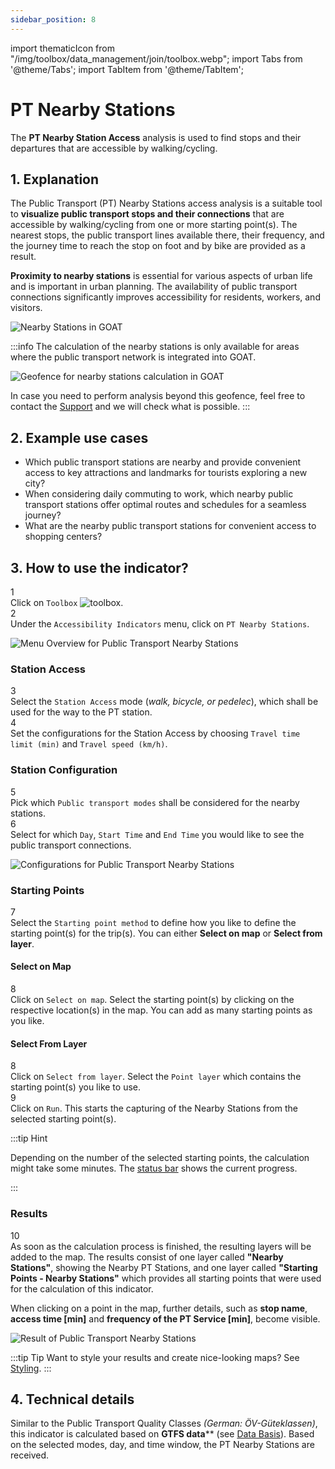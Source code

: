 ```yaml
---
sidebar_position: 8
---
```

import thematicIcon from "/img/toolbox/data_management/join/toolbox.webp";
import Tabs from '@theme/Tabs';
import TabItem from '@theme/TabItem';


# PT Nearby Stations

The **PT Nearby Station Access** analysis is used to find stops and their departures that are accessible by walking/cycling.

## 1. Explanation

The Public Transport (PT) Nearby Stations access analysis is a suitable tool to **visualize public transport stops and their connections** that are accessible by walking/cycling from one or more starting point(s). The nearest stops, the public transport lines available there, their frequency, and the journey time to reach the stop on foot and by bike are provided as a result.

**Proximity to nearby stations** is essential for various aspects of urban life and is important in urban planning. The availability of public transport connections significantly improves accessibility for residents, workers, and visitors.


![Nearby Stations in GOAT](/img/toolbox/accessibility_indicators/nearby_stations/nearby_stations_example.png "Nearby Stations in GOAT")

:::info 
The calculation of the nearby stations is only available for areas where the public transport network is integrated into GOAT.

<div style={{ display: 'flex', flexDirection: 'column', alignItems: 'center' }}>
  <img src={require('/img/toolbox/accessibility_indicators/gueteklassen/geofence-pt.png').default} alt="Geofence for nearby stations calculation in GOAT" style={{ maxHeight: "400px", maxWidth: "400px", alignItems:'center'}}/>
</div> 

In case you need to perform analysis beyond this geofence, feel free to contact the [Support](https://plan4better.de/en/contact/ "Contact Support") and we will check what is possible. 
:::


## 2. Example use cases 

- Which public transport stations are nearby and provide convenient access to key attractions and landmarks for tourists exploring a new city?
- When considering daily commuting to work, which nearby public transport stations offer optimal routes and schedules for a seamless journey?
- What are the nearby public transport stations for convenient access to shopping centers?



## 3. How to use the indicator?

<div class="step">
  <div class="step-number">1</div>
  <div class="content">Click on <code>Toolbox</code> <img src={thematicIcon} alt="toolbox" style={{width: "25px"}}/>. </div>
</div>

<div class="step">
  <div class="step-number">2</div>
  <div class="content">Under the <code>Accessibility Indicators</code> menu, click on <code>PT Nearby Stations</code>.</div>
</div>

![Menu Overview for Public Transport Nearby Stations](/img/toolbox/accessibility_indicators/nearby_stations/nearby_stations_overview.png "Menu Overview for Public Transport Nearby Stations")

### Station Access

<div class="step">
  <div class="step-number">3</div>
  <div class="content">Select the <code>Station Access</code> mode (<i>walk, bicycle, or pedelec</i>), which shall be used for the way to the PT station.</div>
</div>

<div class="step">
  <div class="step-number">4</div>
  <div class="content">Set the configurations for the Station Access by choosing <code>Travel time limit (min)</code> and <code>Travel speed (km/h)</code>.</div>
</div>

### Station Configuration

<div class="step">
  <div class="step-number">5</div>
  <div class="content">Pick which <code>Public transport modes</code> shall be considered for the nearby stations.</div>
</div>

<div class="step">
  <div class="step-number">6</div>
  <div class="content">Select for which <code>Day</code>, <code>Start Time</code> and <code>End Time</code> you would like to see the public transport connections.</div>
</div>

![Configurations for Public Transport Nearby Stations](/img/toolbox/accessibility_indicators/nearby_stations/nearby_stations_config.png "Configurations for Public Transport Nearby Stations")

### Starting Points

<div class="step">
  <div class="step-number">7</div>
  <div class="content">Select the <code>Starting point method</code> to define how you like to define the starting point(s) for the trip(s). You can either <b>Select on map</b> or <b>Select from layer</b>.</div>
</div>

<Tabs>
  <TabItem value="Select on Map" label="Select on Map" default className="tabItemBox">

 #### Select on Map

<div class="step">
  <div class="step-number">8</div>
  <div class="content">Click on <code>Select on map</code>. Select the starting point(s) by clicking on the respective location(s) in the map. You can add as many starting points as you like.</div>
</div>


  </TabItem>
  <TabItem value="Select From Layer" label="Select From Layer" className="tabItemBox">

 #### Select From Layer

 <div class="step">
  <div class="step-number">8</div>
  <div class="content">Click on <code>Select from layer</code>. Select the <code>Point layer</code> which contains the starting point(s) you like to use.</div>
</div>


  </TabItem>
</Tabs>

<div class="step">
  <div class="step-number">9</div>
  <div class="content">Click on <code>Run</code>. This starts the capturing of the Nearby Stations from the selected starting point(s).</div>
</div>

:::tip Hint

Depending on the number of the selected starting points, the calculation might take some minutes. The [status bar](../../workspace/home#status-bar) shows the current progress.

:::

### Results

<div class="step">
  <div class="step-number">10</div>
  <div class="content">As soon as the calculation process is finished, the resulting layers will be added to the map. The results consist of one layer called <b>"Nearby Stations"</b>, showing the Nearby PT Stations, and one layer called <b>"Starting Points - Nearby Stations"</b> which provides all starting points that were used for the calculation of this indicator. 
  <p></p>
  When clicking on a point in the map, further details, such as <b>stop name</b>, <b>access time [min]</b> and <b>frequency of the PT Service [min]</b>, become visible.
</div>
</div>


![Result of Public Transport Nearby Stations](/img/toolbox/accessibility_indicators/nearby_stations/nearby_stations_result.png "Result of Public Transport Nearby Stations")



:::tip Tip
Want to style your results and create nice-looking maps? See [Styling](../../map/layer_style/styling).
:::

## 4. Technical details

Similar to the Public Transport Quality Classes <i>(German: ÖV-Güteklassen)</i>, this indicator is calculated based on **GTFS data**** (see [Data Basis](../../data/data_basis)). Based on the selected modes, day, and time window, the PT Nearby Stations are received.